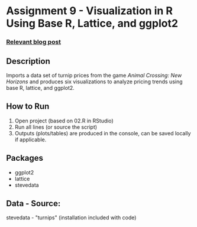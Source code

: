 # Assignment 9 - Visualization in R Using Base R, Lattice, and ggplot2
### [Relevant blog post](https://rlanguagejournal.blogspot.com/2025/10/module-9-visualizations-with-r-using.html)

## Description
Imports a data set of turnip prices from the game _Animal Crossing: New Horizons_ and produces six visualizations to analyze pricing trends using base R, lattice, and ggplot2.

## How to Run
1) Open project (based on 02.R in RStudio)
2) Run all lines (or source the script)
3) Outputs (plots/tables) are produced in the console, can be saved locally if applicable.

## Packages
- ggplot2
- lattice
- stevedata

## Data - Source:
stevedata - "turnips" (installation included with code)
